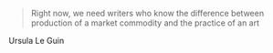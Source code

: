 > Right now, we need writers who know the difference between production of a market commodity and the practice of an art

Ursula Le Guin

